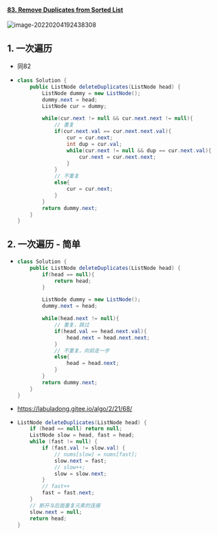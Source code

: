 #### [83. Remove Duplicates from Sorted List](https://leetcode-cn.com/problems/remove-duplicates-from-sorted-list/)

![image-20220204192438308](https://raw.githubusercontent.com/TWDH/Leetcode-From-Zero/pictures/img/image-20220204192438308.png)

## 1. 一次遍历

- 同82

- ```java
  class Solution {
      public ListNode deleteDuplicates(ListNode head) {
          ListNode dummy = new ListNode();
          dummy.next = head;
          ListNode cur = dummy;
  
          while(cur.next != null && cur.next.next != null){
              // 重复
              if(cur.next.val == cur.next.next.val){
                  cur = cur.next;
                  int dup = cur.val;
                  while(cur.next != null && dup == cur.next.val){
                      cur.next = cur.next.next;
                  }
              }
              // 不重复
              else{
                  cur = cur.next;
              }
          }
          return dummy.next;
      }
  }
  ```

## 2. 一次遍历 - 简单

- ```java
  class Solution {
      public ListNode deleteDuplicates(ListNode head) {
          if(head == null){
              return head;
          }
  
          ListNode dummy = new ListNode();
          dummy.next = head;
  
          while(head.next != null){
              // 重复，跳过
              if(head.val == head.next.val){
                  head.next = head.next.next;
              }
              // 不重复，向前走一步
              else{
                  head = head.next;
              }
          }
          return dummy.next;
      }
  }
  ```
  
- https://labuladong.gitee.io/algo/2/21/68/

- ```java
  ListNode deleteDuplicates(ListNode head) {
      if (head == null) return null;
      ListNode slow = head, fast = head;
      while (fast != null) {
          if (fast.val != slow.val) {
              // nums[slow] = nums[fast];
              slow.next = fast;
              // slow++;
              slow = slow.next;
          }
          // fast++
          fast = fast.next;
      }
      // 断开与后面重复元素的连接
      slow.next = null;
      return head;
  }
  ```

